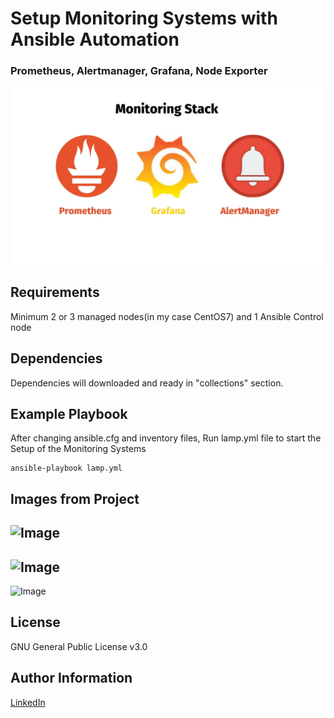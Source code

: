 Setup Monitoring Systems with Ansible Automation
=========

### Prometheus, Alertmanager, Grafana, Node Exporter

![Image](images/prometheus-grafana-alertmanager.png)


Requirements
------------

Minimum 2 or 3 managed nodes(in my case CentOS7) and 1 Ansible Control node

Dependencies
------------

Dependencies will downloaded and ready in "collections" section.

Example Playbook
----------------

After changing ansible.cfg and inventory files, Run lamp.yml file to start the Setup of the Monitoring Systems

    ansible-playbook lamp.yml


Images from Project
-------

![Image](images/php-56.png)
---
![Image](images/php-72.png)
---
![Image](images/php-74.png)


License
-------

GNU General Public License v3.0

Author Information
------------------

[LinkedIn](https://www.linkedin.com/in/imannovv/)

